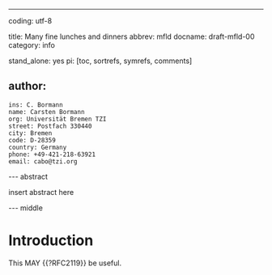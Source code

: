 ---
coding: utf-8

title: Many fine lunches and dinners
abbrev: mfld
docname: draft-mfld-00
category: info

stand_alone: yes
pi: [toc, sortrefs, symrefs, comments]

author:
  -
    ins: C. Bormann
    name: Carsten Bormann
    org: Universität Bremen TZI
    street: Postfach 330440
    city: Bremen
    code: D-28359
    country: Germany
    phone: +49-421-218-63921
    email: cabo@tzi.org

--- abstract

insert abstract here

--- middle

# Introduction

This MAY {{?RFC2119}} be useful.
